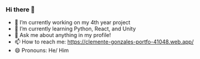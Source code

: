 ### Hi there 👋

- 🔭 I’m currently working on my 4th year project
- 🌱 I’m currently learning Python, React, and Unity
- 💬 Ask me about anything in my profile!
- 📫 How to reach me: https://clemente-gonzales-portfo-41048.web.app/
- 😄 Pronouns: He/ Him

